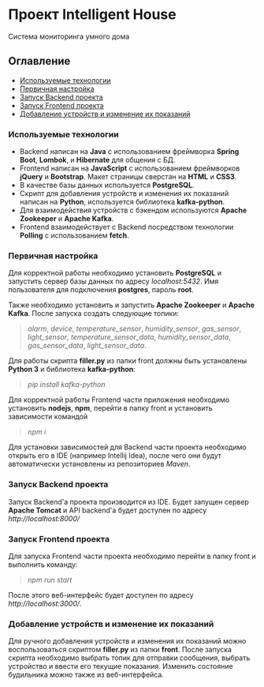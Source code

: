 # Проект Intelligent HouseСистема мониторинга умного дома## Оглавление- [Используемые технологии](#используемые-технологии)- [Первичная настройка](#первичная-настройка)- [Запуск Backend проекта](#запуск-backend-проекта)- [Запуск Frontend проекта](#запуск-frontend-проекта)- [Добавление устройств  и изменение их показаний](#добавление-устройств-и-изменение-их-показаний)### Используемые технологии- Backend написан на **Java** с использованием фреймворка **Spring Boot**, **Lombok**, и **Hibernate** для общения с БД. - Frontend написан на **JavaScript** с использованием фреймворков **jQuery** и **Bootstrap**. Макет страницы сверстан на **HTML** и **CSS3**.- В качестве базы данных используется **PostgreSQL**.- Скрипт для добавления устройств и изменения их показаний написан на **Python**, используется библиотека **kafka-python**.- Для взаимодействия устройств с бэкендом используются **Apache Zookeeper** и **Apache Kafka**.- Frontend взаимодействует с Backend посредством технологии **Polling** с использованием **fetch**.### Первичная настройкаДля корректной работы необходимо установить **PostgreSQL** и запустить сервер базы данных по адресу *localhost:5432*. Имя пользователя для подключения **postgres**, пароль **root**.Также необходимо установить и запустить **Apache Zookeeper** и **Apache Kafka**. После запуска создать следующие топики:>*alarm*, *device*, *temperature\_sensor*, *humidity\_sensor*, *gas\_sensor*, *light\_sensor*, >*temperature\_sensor\_data*, *humidity\_sensor\_data*, *gas\_sensor\_data*, *light\_sensor\_data*.Для работы скрипта **filler.py** из папки front должны быть установлены **Python 3** и библиотека **kafka-python**:> *pip install kafka-python*Для корректной работы Frontend части приложения необходимо установить **nodejs**, **npm**, перейти в папку front и установить зависимости командой > *npm i*Для установки зависимостей для Backend части проекта необходимо открыть его в IDE (например Intellij Idea), после чего они будут автоматически установлены из репозиториев *Maven*.### Запуск Backend проектаЗапуск Backend'а проекта производится из IDE. Будет запущен сервер **Apache Tomcat** и API backend'а будет доступен по адресу *http://localhost:8000/*### Запуск Frontend проектаДля запуска Frontend части проекта необходимо перейти в папку front и выполнить команду:> *npm run start*После этого веб-интерфейс будет доступен по адресу *http://localhost:3000/*.### Добавление устройств и изменение их показанийДля ручного добавления устройств и изменения их показаний можно воспользоваться скриптом **filler.py** из папки **front**. После запуска скрипта необходимо выбрать топик для отправки сообщения, выбрать устройство и ввести его текущие показания. Изменить состояние будильника можно также из веб-интерфейса.